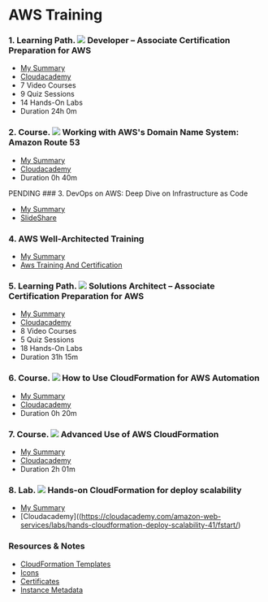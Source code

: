 # AWS Training

### 1. Learning Path. ![](resources/icons/learning-paths.ico) Developer – Associate Certification Preparation for AWS
* [My Summary](01-learning-paths-developer-associate-certification)
* [Cloudacademy](https://cloudacademy.com/learning-paths/developer-associate-certification-preparation-for-aws-15/)
* 7 Video Courses
* 9 Quiz Sessions
* 14 Hands-On Labs
* Duration 24h 0m

### 2. Course.  ![](resources/icons/courses.ico) Working with AWS's Domain Name System: Amazon Route 53
* [My Summary](02-amazon-route53-dns-course)
* [Cloudacademy](https://cloudacademy.com/amazon-web-services/amazon-route53-dns-course/)
* Duration 0h 40m

PENDING ### 3. DevOps on AWS: Deep Dive on Infrastructure as Code
* [My Summary](03-devops-on-AWS.deep-dive-on-infrastructure-as-code)
* [SlideShare](https://www.slideshare.net/AmazonWebServices/devops-on-aws-deep-dive-on-infrastructure-as-code)

### 4. AWS Well-Architected Training 
* [My Summary](04-aws-well-architected-training)
* [Aws Training And Certification](https://www.aws.training/transcript/curriculumplayer?transcriptId=7pGhstV90E2g0kMQPRm6kg2)

### 5. Learning Path. ![](resources/icons/learning-paths.ico) Solutions Architect – Associate Certification Preparation for AWS
* [My Summary](05-learning-paths-architect-associate-certification)
* [Cloudacademy](https://cloudacademy.com/learning-paths/solutions-architect-associate-certification-preparation-for-aws-14/)
* 8 Video Courses
* 5 Quiz Sessions
* 18 Hands-On Labs
* Duration 31h 15m

### 6. Course. ![](resources/icons/courses.ico) How to Use CloudFormation for AWS Automation
* [My Summary](06-how-to-use-cloudFormation-for-aws-automation)
* [Cloudacademy](https://cloudacademy.com/amazon-web-services/aws-automation-how-to-use-cloudformation-course/)
* Duration 0h 20m

### 7. Course. ![](resources/icons/courses.ico) Advanced Use of AWS CloudFormation
* [My Summary](07-advanced-use-of-aws-cloudFormation)
* [Cloudacademy](https://cloudacademy.com/amazon-web-services/advanced-aws-cloudformation-course/)
* Duration 2h 01m

### 8. Lab. ![](..resources/icons/labs.ico) Hands-on CloudFormation for deploy scalability
* [My Summary](08-Hands-on-CloudFormation-for-deploy-scalability)
* [Cloudacademy]((https://cloudacademy.com/amazon-web-services/labs/hands-cloudformation-deploy-scalability-41/fstart/)

### Resources & Notes
* [CloudFormation Templates](resources/cloudFormationTemplates)
* [Icons](resources/icons)
* [Certificates](resources/certificates)
* [Instance Metadata](resources/Instance-Metadada.md)

